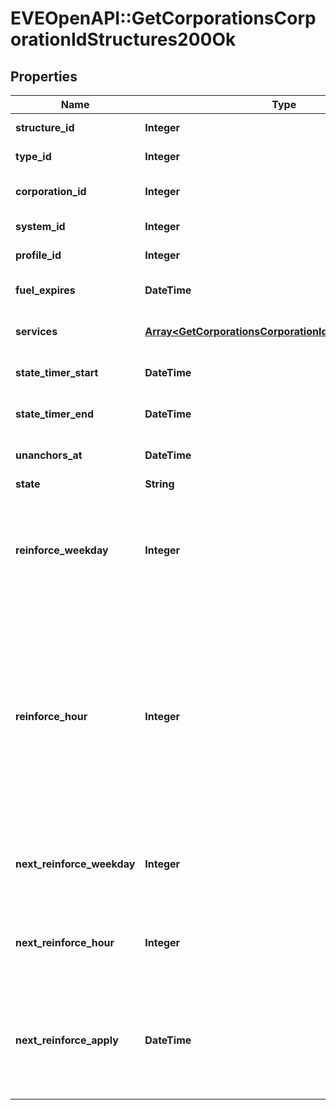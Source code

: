 # EVEOpenAPI::GetCorporationsCorporationIdStructures200Ok

## Properties
Name | Type | Description | Notes
------------ | ------------- | ------------- | -------------
**structure_id** | **Integer** | The Item ID of the structure | 
**type_id** | **Integer** | The type id of the structure | 
**corporation_id** | **Integer** | ID of the corporation that owns the structure | 
**system_id** | **Integer** | The solar system the structure is in | 
**profile_id** | **Integer** | The id of the ACL profile for this citadel | 
**fuel_expires** | **DateTime** | Date on which the structure will run out of fuel | [optional] 
**services** | [**Array&lt;GetCorporationsCorporationIdStructuresService&gt;**](GetCorporationsCorporationIdStructuresService.md) | Contains a list of service upgrades, and their state | [optional] 
**state_timer_start** | **DateTime** | Date at which the structure entered it&#39;s current state | [optional] 
**state_timer_end** | **DateTime** | Date at which the structure will move to it&#39;s next state | [optional] 
**unanchors_at** | **DateTime** | Date at which the structure will unanchor | [optional] 
**state** | **String** | state string | 
**reinforce_weekday** | **Integer** | The day of the week when the structure exits its final reinforcement period and becomes vulnerable to attack against its hull. Monday is 0 and Sunday is 6. | 
**reinforce_hour** | **Integer** | The hour of day that determines the four hour window when the structure will randomly exit its reinforcement periods and become vulnerable to attack against its armor and/or hull. The structure will become vulnerable at a random time that is +/- 2 hours centered on the value of this property. | 
**next_reinforce_weekday** | **Integer** | The requested change to reinforce_weekday that will take effect at the time shown by next_reinforce_apply. | [optional] 
**next_reinforce_hour** | **Integer** | The requested change to reinforce_hour that will take effect at the time shown by next_reinforce_apply. | [optional] 
**next_reinforce_apply** | **DateTime** | The date and time when the structure&#39;s newly requested reinforcement times (e.g. next_reinforce_hour and next_reinforce_day) will take effect. | [optional] 


